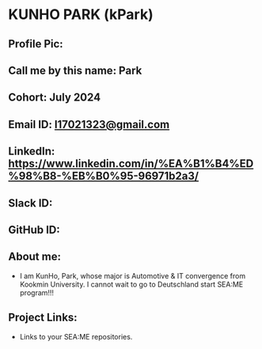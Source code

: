 # KUNHO PARK (kPark)
## Profile Pic: 
## Call me by this name: Park
## Cohort: July 2024
## Email ID: l17021323@gmail.com
## LinkedIn: https://www.linkedin.com/in/%EA%B1%B4%ED%98%B8-%EB%B0%95-96971b2a3/
## Slack ID: 
## GitHub ID:
## About me: 
-  I am KunHo, Park, whose major is Automotive & IT convergence from Kookmin University. I cannot wait to go to Deutschland start SEA:ME program!!! 
## Project Links:
- Links to your SEA:ME repositories.

